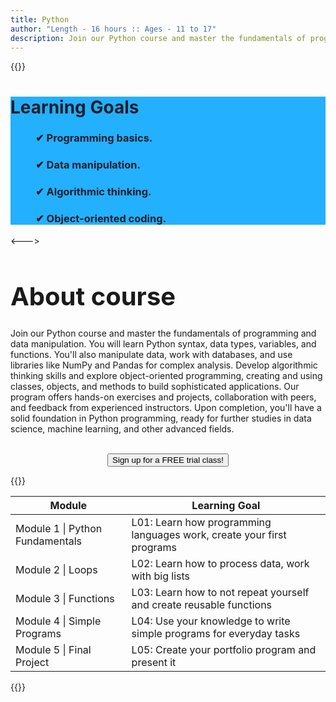 ```yaml
---
title: Python
author: "Length - 16 hours :: Ages - 11 to 17"
description: Join our Python course and master the fundamentals of programming and data manipulation. You will learn Python syntax, data types, variables, and functions. You'll also manipulate data, work with databases, and use libraries like NumPy and Pandas for complex analysis. Develop algorithmic thinking skills and explore object-oriented programming, creating and using classes, objects, and methods to build sophisticated applications. Our program offers hands-on exercises and projects, collaboration with peers, and feedback from experienced instructors. Upon completion, you'll have a solid foundation in Python programming, ready for further studies in data science, machine learning, and other advanced fields.
---
```


{{<columns widths="50%" align="center">}}

<div style="background-color: #23B0FF; height: auto; word-wrap: break-word">
    <h1 style="color: #1D1E28; margin-bottom: 20px">Learning Goals</h1>
    <h3 style="margin-left: 40px; color: #1D1E28;">✔ Programming basics.</h3>
    <h3 style="margin-left: 40px; color: #1D1E28;">✔ Data manipulation.</h3>
    <h3 style="margin-left: 40px; color: #1D1E28;">✔ Algorithmic thinking.</h3>
    <h3 style="margin-left: 40px; color: #1D1E28;">✔ Object-oriented coding.</h3>
</div>

<--->

<h1 style="font-size:2.5rem">About course</h1>
<p>Join our Python course and master the fundamentals of programming and data manipulation. You will learn Python syntax, data types, variables, and functions. You'll also manipulate data, work with databases, and use libraries like NumPy and Pandas for complex analysis. Develop algorithmic thinking skills and explore object-oriented programming, creating and using classes, objects, and methods to build sophisticated applications. Our program offers hands-on exercises and projects, collaboration with peers, and feedback from experienced instructors. Upon completion, you'll have a solid foundation in Python programming, ready for further studies in data science, machine learning, and other advanced fields.<br><br>
<center><button type="button" onclick="window.location.href='/contact#trial';">Sign up for a FREE trial class!</button></center></p>
{{</columns>}}

| Module                          | Learning Goal                                                         |
|---------------------------------|-----------------------------------------------------------------------|
| Module 1 \| Python Fundamentals | L01: Learn how programming languages work, create your first programs |
| Module 2 \| Loops               | L02: Learn how to process data, work with big lists                   |
| Module 3 \| Functions           | L03: Learn how to not repeat yourself and create reusable functions   |
| Module 4 \| Simple Programs     | L04: Use your knowledge to write simple programs for everyday tasks   |
| Module 5 \| Final Project       | L05: Create your portfolio program and present it                     |

{{<swiper-projects-python>}}
